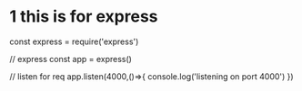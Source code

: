 # 1 this is for express
const express = require('express')

// express
const app = express()

// listen for req
app.listen(4000,()=>{
    console.log('listening on port 4000')
})


